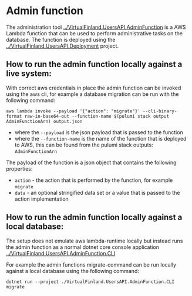# Admin function

The administration tool [../VirtualFinland.UsersAPI.AdminFunction](../VirtualFinland.UsersAPI.AdminFunction) is a AWS Lambda function that can be used to perform administrative tasks on the database. The function is deployed using the [../VirtualFinland.UsersAPI.Deployment](../VirtualFinland.UsersAPI.Deployment) project.

## How to run the admin function locally against a live system:

With correct aws credentials in place the admin function can be invoked using the aws cli, for example a database migration can be run with the following command:

```
aws lambda invoke --payload '{"action": "migrate"}' --cli-binary-format raw-in-base64-out --function-name $(pulumi stack output AdminFunctionArn) output.json
```

- where the `--payload` is the json payload that is passed to the function
- where the `--function-name` is the name of the function that is deployed to AWS, this can be found from the pulumi stack outputs: `AdminFunctionArn`

The payload of the function is a json object that contains the following properties:

- `action` - the action that is performed by the function, for example `migrate`
- `data` - an optional stringified data set or a value that is passed to the action implementation

## How to run the admin function locally against a local database:

The setup does not emulate aws lambda-runtime locally but instead runs the admin function as a normal dotnet core console application [../VirtualFinland.UsersAPI.AdminFunction.CLI]([../VirtualFinland.UsersAPI.AdminFunction.CLI)

For example the admin functions migrate-command can be run locally against a local database using the following command:

```
dotnet run --project ./VirtualFinland.UsersAPI.AdminFunction.CLI migrate
```

